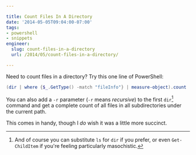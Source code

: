```yaml
---

title: Count Files In A Directory
date: '2014-05-05T09:04:00-07:00'
tags:
- powershell
- snippets
engineer:
  slug: count-files-in-a-directory
  url: /2014/05/count-files-in-a-directory/

---
```


Need to count files in a directory? Try this one line of PowerShell:

```powershell
(dir | where {$_.GetType() -match "fileInfo"} | measure-object).count
```

You can also add a `-r` parameter (`-r` means *recursive*) to the first `dir`[^1] command and get a complete count of all files in all subdirectories under the current path.

This comes in handy, though I *do* wish it was a little more succinct.


[^1]: And of course you can substitute `ls` for `dir` if you prefer, or even `Get-ChildItem` if you're feeling particularly masochistic.
